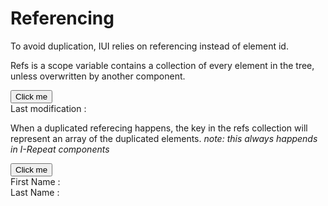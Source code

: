 # Referencing

To avoid duplication, IUI relies on referencing instead of element id.

Refs is a scope variable contains a collection of every element in the tree, unless overwritten by another component.

<i-codepreview>
    <button @click="refs.modification.innerHTML = new Date()">Click me</button>
    <div>Last modification : </div><div ref="modification"></div>
</i-codepreview>

When a duplicated referecing happens, the key in the refs collection will represent an array of the duplicated elements. *note: this always happends in I-Repeat components*

<i-codepreview>
    <button @click="refs.name[0].innerHTML = 'Zak'; refs.name[1].innerHTML = 'Bilal'">
        Click me
    </button>
    <div>First Name : </div><div ref="name"></div>
    <div>Last Name : </div><div ref="name"></div>
</i-codepreview>
